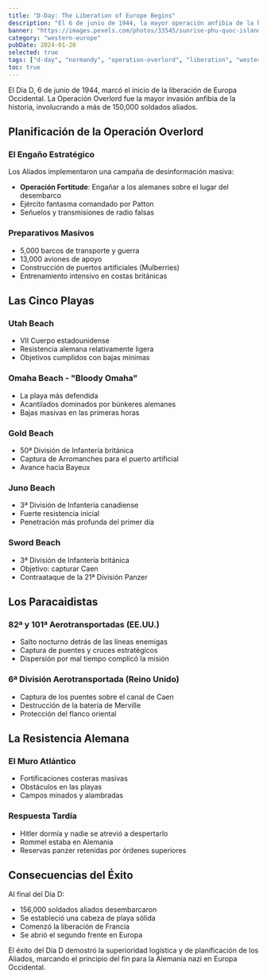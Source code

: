 ```yaml
---
title: "D-Day: The Liberation of Europe Begins"
description: "El 6 de junio de 1944, la mayor operación anfibia de la historia cambió el curso de la Segunda Guerra Mundial en Europa Occidental."
banner: "https://images.pexels.com/photos/33545/sunrise-phu-quoc-island-ocean.jpg?auto=compress&cs=tinysrgb&w=1260&h=750&dpr=1"
category: "western-europe"
pubDate: 2024-01-20
selected: true
tags: ["d-day", "normandy", "operation-overlord", "liberation", "western-front", "amphibious-assault"]
toc: true
---
```


El Día D, 6 de junio de 1944, marcó el inicio de la liberación de Europa Occidental. La Operación Overlord fue la mayor invasión anfibia de la historia, involucrando a más de 150,000 soldados aliados.

## Planificación de la Operación Overlord

### El Engaño Estratégico

Los Aliados implementaron una campaña de desinformación masiva:
- **Operación Fortitude**: Engañar a los alemanes sobre el lugar del desembarco
- Ejército fantasma comandado por Patton
- Señuelos y transmisiones de radio falsas

### Preparativos Masivos

- 5,000 barcos de transporte y guerra
- 13,000 aviones de apoyo
- Construcción de puertos artificiales (Mulberries)
- Entrenamiento intensivo en costas británicas

## Las Cinco Playas

### Utah Beach
- VII Cuerpo estadounidense
- Resistencia alemana relativamente ligera
- Objetivos cumplidos con bajas mínimas

### Omaha Beach - "Bloody Omaha"
- La playa más defendida
- Acantilados dominados por búnkeres alemanes
- Bajas masivas en las primeras horas

### Gold Beach
- 50ª División de Infantería británica
- Captura de Arromanches para el puerto artificial
- Avance hacia Bayeux

### Juno Beach
- 3ª División de Infantería canadiense
- Fuerte resistencia inicial
- Penetración más profunda del primer día

### Sword Beach
- 3ª División de Infantería británica
- Objetivo: capturar Caen
- Contraataque de la 21ª División Panzer

## Los Paracaidistas

### 82ª y 101ª Aerotransportadas (EE.UU.)
- Salto nocturno detrás de las líneas enemigas
- Captura de puentes y cruces estratégicos
- Dispersión por mal tiempo complicó la misión

### 6ª División Aerotransportada (Reino Unido)
- Captura de los puentes sobre el canal de Caen
- Destrucción de la batería de Merville
- Protección del flanco oriental

## La Resistencia Alemana

### El Muro Atlántico
- Fortificaciones costeras masivas
- Obstáculos en las playas
- Campos minados y alambradas

### Respuesta Tardía
- Hitler dormía y nadie se atrevió a despertarlo
- Rommel estaba en Alemania
- Reservas panzer retenidas por órdenes superiores

## Consecuencias del Éxito

Al final del Día D:
- 156,000 soldados aliados desembarcaron
- Se estableció una cabeza de playa sólida
- Comenzó la liberación de Francia
- Se abrió el segundo frente en Europa

El éxito del Día D demostró la superioridad logística y de planificación de los Aliados, marcando el principio del fin para la Alemania nazi en Europa Occidental.

